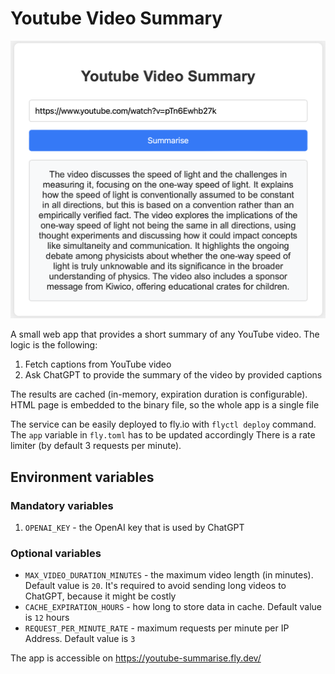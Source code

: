 # Youtube Video Summary

![screenshot](screenshot.png)

A small web app that provides a short summary of any YouTube video. The logic is the following:

1. Fetch captions from YouTube video
2. Ask ChatGPT to provide the summary of the video by provided captions

The results are cached (in-memory, expiration duration is configurable). \
HTML page is embedded to the binary file, so the whole app is a single file

The service can be easily deployed to fly.io with `flyctl deploy` command. The `app` variable in `fly.toml` has to be
updated accordingly
There is a rate limiter (by default 3 requests per minute).

## Environment variables

### Mandatory variables

1. `OPENAI_KEY` - the OpenAI key that is used by ChatGPT

### Optional variables

* `MAX_VIDEO_DURATION_MINUTES` - the maximum video length (in minutes). Default value is `20`. It's required to avoid
  sending long videos to ChatGPT, because it might be costly
* `CACHE_EXPIRATION_HOURS` - how long to store data in cache. Default value is `12` hours
* `REQUEST_PER_MINUTE_RATE` - maximum requests per minute per IP Address. Default value is `3`

The app is accessible on https://youtube-summarise.fly.dev/